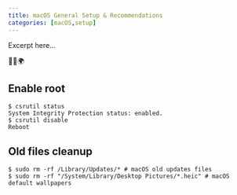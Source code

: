 ```yaml
---
title: macOS General Setup & Recommendations
categories: [macOS,setup]
---
```

Excerpt here...
<p class="text-center">🐍👑🌍</p>
<!--more-->

## Enable root
```console
$ csrutil status
System Integrity Protection status: enabled.
$ csrutil disable
Reboot
```

## Old files cleanup
```console
$ sudo rm -rf /Library/Updates/* # macOS old updates files
$ sudo rm -rf "/System/Library/Desktop Pictures/*.heic" # macOS default wallpapers
```

